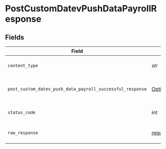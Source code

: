 # PostCustomDatevPushDataPayrollResponse


## Fields

| Field                                                                                                                                        | Type                                                                                                                                         | Required                                                                                                                                     | Description                                                                                                                                  |
| -------------------------------------------------------------------------------------------------------------------------------------------- | -------------------------------------------------------------------------------------------------------------------------------------------- | -------------------------------------------------------------------------------------------------------------------------------------------- | -------------------------------------------------------------------------------------------------------------------------------------------- |
| `content_type`                                                                                                                               | *str*                                                                                                                                        | :heavy_check_mark:                                                                                                                           | HTTP response content type for this operation                                                                                                |
| `post_custom_datev_push_data_payroll_successful_response`                                                                                    | [Optional[shared.PostCustomDatevPushDataPayrollSuccessfulResponse]](../../models/shared/postcustomdatevpushdatapayrollsuccessfulresponse.md) | :heavy_minus_sign:                                                                                                                           | POST /custom/datev/push-data/payroll Successful response                                                                                     |
| `status_code`                                                                                                                                | *int*                                                                                                                                        | :heavy_check_mark:                                                                                                                           | HTTP response status code for this operation                                                                                                 |
| `raw_response`                                                                                                                               | [requests.Response](https://requests.readthedocs.io/en/latest/api/#requests.Response)                                                        | :heavy_check_mark:                                                                                                                           | Raw HTTP response; suitable for custom response parsing                                                                                      |